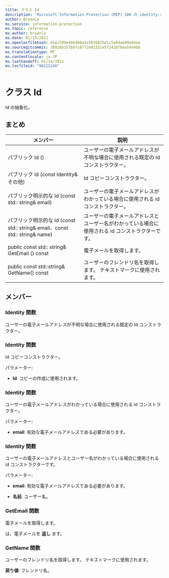 ```yaml
---
title: クラス Id
description: 'Microsoft Information Protection (MIP) SDK の identity:: undefined クラスを文書にします。'
author: BryanLa
ms.service: information-protection
ms.topic: reference
ms.author: bryanla
ms.date: 01/13/2021
ms.openlocfilehash: d1ec599e486466a1e5016025d1c5e04ae09e64ee
ms.sourcegitcommit: 76926b357bbfc8772ed132ce5f2426fbea59e98b
ms.translationtype: MT
ms.contentlocale: ja-JP
ms.lasthandoff: 01/14/2021
ms.locfileid: "98215240"
---
```

# <a name="class-identity"></a>クラス Id 
Id の抽象化。
  
## <a name="summary"></a>まとめ
 メンバー                        | 説明                                
--------------------------------|---------------------------------------------
パブリック Id ()  |  ユーザーの電子メールアドレスが不明な場合に使用される既定の Id コンストラクター。
パブリック Id (const Identity& その他)  |  Id コピーコンストラクター。
パブリック明示的な Id (const std:: string& email)  |  ユーザーの電子メールアドレスがわかっている場合に使用される id コンストラクター。
パブリック明示的な Id (const std:: string& email、const std:: string& name)  |  ユーザーの電子メールアドレスとユーザー名がわかっている場合に使用される id コンストラクターです。
public const std:: string& GetEmail () const  |  電子メールを取得します。
public const std::string& GetName() const  |  ユーザーのフレンドリ名を取得します。 テキストマークに使用されます。
  
## <a name="members"></a>メンバー
  
### <a name="identity-function"></a>Identity 関数
ユーザーの電子メールアドレスが不明な場合に使用される既定の Id コンストラクター。
  
### <a name="identity-function"></a>Identity 関数
Id コピーコンストラクター。

パラメーター:  
* **Id**: コピーの作成に使用されます。


  
### <a name="identity-function"></a>Identity 関数
ユーザーの電子メールアドレスがわかっている場合に使用される id コンストラクター。

パラメーター:  
* **email**: 有効な電子メールアドレスである必要があります。


  
### <a name="identity-function"></a>Identity 関数
ユーザーの電子メールアドレスとユーザー名がわかっている場合に使用される id コンストラクターです。

パラメーター:  
* **email**: 有効な電子メールアドレスである必要があります。 


* **名前**: ユーザー名。


  
### <a name="getemail-function"></a>GetEmail 関数
電子メールを取得します。

  
は、電子メールを **返し** ます。
  
### <a name="getname-function"></a>GetName 関数
ユーザーのフレンドリ名を取得します。 テキストマークに使用されます。

  
**戻り値**: フレンドリ名。